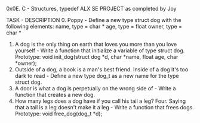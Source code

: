0x0E. C - Structures, typedef
ALX SE PROJECT as completed by Joy 

TASK - DESCRIPTION
0. Poppy - Define a new type struct dog with the following elements:
name, type = char *
age, type = float
owner, type = char *
1. A dog is the only thing on earth that loves you more than you love yourself - Write a function that initialize a variable of type struct dog. Prototype: void init_dog(struct dog *d, char *name, float age, char *owner);
3. Outside of a dog, a book is a man's best friend. Inside of a dog it's too dark to read - Define a new type dog_t as a new name for the type struct dog.
4. A door is what a dog is perpetually on the wrong side of - Write a function that creates a new dog.
5. How many legs does a dog have if you call his tail a leg? Four. Saying that a tail is a leg doesn't make it a leg - Write a function that frees dogs.
Prototype: void free_dog(dog_t *d);

